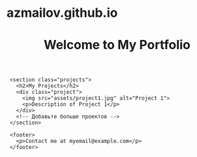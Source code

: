 # azmailov.github.io
   <!DOCTYPE html>
   <html lang="en">
   <head>
     <meta charset="UTF-8">
     <meta name="viewport" content="width=device-width, initial-scale=1.0">
     <title>My Portfolio</title>
     <link rel="stylesheet" href="styles.css">
   </head>
   <body>
     <header>
       <h1>Welcome to My Portfolio</h1>
     </header>

     <section class="projects">
       <h2>My Projects</h2>
       <div class="project">
         <img src="assets/project1.jpg" alt="Project 1">
         <p>Description of Project 1</p>
       </div>
       <!-- Добавьте больше проектов -->
     </section>

     <footer>
       <p>Contact me at myemail@example.com</p>
     </footer>
   </body>
   </html>
